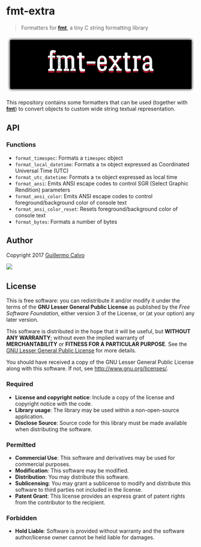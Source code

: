 
# fmt-extra

> Formatters for [**fmt**](https://github.com/LeakyAbstractions/fmt), a tiny C string formatting library

![](https://github.com/LeakyAbstractions/fmt-extra/raw/master/doc/logo.png)

This repository contains some formatters that can be used (together with [**fmt**](https://github.com/LeakyAbstractions/fmt)) to convert objects to custom wide string textual representation.


## API


### Functions

- `format_timespec`: Formats a `timespec` object
- `format_local_datetime`: Formats a `tm` object expressed as Coordinated Universal Time (UTC)
- `format_utc_datetime`: Formats a `tm` object expressed as local time
- `format_ansi`: Emits ANSI escape codes to control SGR (Select Graphic Rendition) parameters
- `format_ansi_color`: Emits ANSI escape codes to control foreground/background color of console text
- `format_ansi_color_reset`: Resets foreground/background color of console text
- `format_bytes`: Formats a number of bytes


## Author

Copyright 2017 [Guillermo Calvo](https://github.com/guillermocalvo)

[![](https://resume.guillermo.in/assets/images/thumb.png)](https://guillermo.in/)


## License

This is free software: you can redistribute it and/or modify it under the terms
of the **GNU Lesser General Public License** as published by the
*Free Software Foundation*, either version 3 of the License, or (at your option)
any later version.

This software is distributed in the hope that it will be useful, but
**WITHOUT ANY WARRANTY**; without even the implied warranty of
**MERCHANTABILITY** or **FITNESS FOR A PARTICULAR PURPOSE**. See the
[GNU Lesser General Public License](http://www.gnu.org/licenses/lgpl.html) for
more details.

You should have received a copy of the GNU Lesser General Public License along
with this software. If not, see <http://www.gnu.org/licenses/>.

### Required

- **License and copyright notice**: Include a copy of the license and copyright
notice with the code.
- **Library usage**: The library may be used within a non-open-source
application.
- **Disclose Source**: Source code for this library must be made available when
distributing the software.

### Permitted

- **Commercial Use**: This software and derivatives may be used for commercial
purposes.
- **Modification**: This software may be modified.
- **Distribution**: You may distribute this software.
- **Sublicensing**: You may grant a sublicense to modify and distribute this
software to third parties not included in the license.
- **Patent Grant**: This license provides an express grant of patent rights from
the contributor to the recipient.

### Forbidden

- **Hold Liable**: Software is provided without warranty and the software
author/license owner cannot be held liable for damages.
